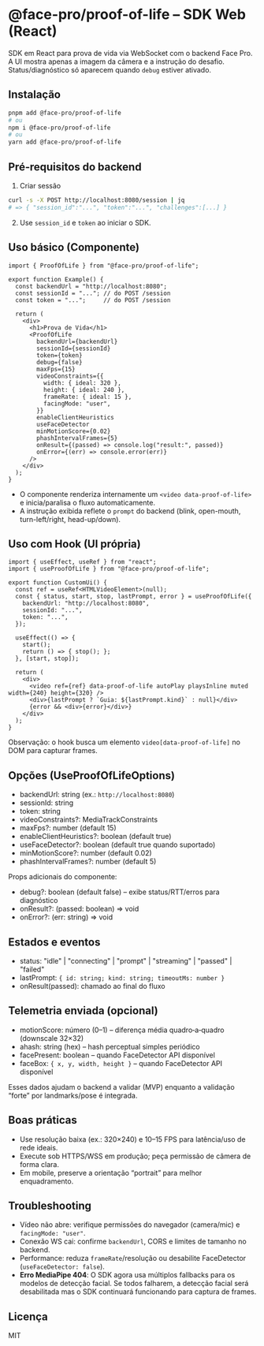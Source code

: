 # @face-pro/proof-of-life – SDK Web (React)

SDK em React para prova de vida via WebSocket com o backend Face Pro. A UI mostra apenas a imagem da câmera e a instrução do desafio. Status/diagnóstico só aparecem quando `debug` estiver ativado.

## Instalação

```bash
pnpm add @face-pro/proof-of-life
# ou
npm i @face-pro/proof-of-life
# ou
yarn add @face-pro/proof-of-life
```

## Pré‑requisitos do backend

1) Criar sessão
```bash
curl -s -X POST http://localhost:8080/session | jq
# => { "session_id":"...", "token":"...", "challenges":[...] }
```
2) Use `session_id` e `token` ao iniciar o SDK.

## Uso básico (Componente)

```tsx
import { ProofOfLife } from "@face-pro/proof-of-life";

export function Example() {
  const backendUrl = "http://localhost:8080";
  const sessionId = "..."; // do POST /session
  const token = "...";     // do POST /session

  return (
    <div>
      <h1>Prova de Vida</h1>
      <ProofOfLife
        backendUrl={backendUrl}
        sessionId={sessionId}
        token={token}
        debug={false}
        maxFps={15}
        videoConstraints={{
          width: { ideal: 320 },
          height: { ideal: 240 },
          frameRate: { ideal: 15 },
          facingMode: "user",
        }}
        enableClientHeuristics
        useFaceDetector
        minMotionScore={0.02}
        phashIntervalFrames={5}
        onResult={(passed) => console.log("result:", passed)}
        onError={(err) => console.error(err)}
      />
    </div>
  );
}
```

- O componente renderiza internamente um `<video data-proof-of-life>` e inicia/paralisa o fluxo automaticamente.
- A instrução exibida reflete o `prompt` do backend (blink, open-mouth, turn-left/right, head-up/down).

## Uso com Hook (UI própria)

```tsx
import { useEffect, useRef } from "react";
import { useProofOfLife } from "@face-pro/proof-of-life";

export function CustomUi() {
  const ref = useRef<HTMLVideoElement>(null);
  const { status, start, stop, lastPrompt, error } = useProofOfLife({
    backendUrl: "http://localhost:8080",
    sessionId: "...",
    token: "...",
  });

  useEffect(() => {
    start();
    return () => { stop(); };
  }, [start, stop]);

  return (
    <div>
      <video ref={ref} data-proof-of-life autoPlay playsInline muted width={240} height={320} />
      <div>{lastPrompt ? `Guia: ${lastPrompt.kind}` : null}</div>
      {error && <div>{error}</div>}
    </div>
  );
}
```

Observação: o hook busca um elemento `video[data-proof-of-life]` no DOM para capturar frames.

## Opções (UseProofOfLifeOptions)

- backendUrl: string (ex.: `http://localhost:8080`)
- sessionId: string
- token: string
- videoConstraints?: MediaTrackConstraints
- maxFps?: number (default 15)
- enableClientHeuristics?: boolean (default true)
- useFaceDetector?: boolean (default true quando suportado)
- minMotionScore?: number (default 0.02)
- phashIntervalFrames?: number (default 5)

Props adicionais do componente:
- debug?: boolean (default false) – exibe status/RTT/erros para diagnóstico
- onResult?: (passed: boolean) => void
- onError?: (err: string) => void

## Estados e eventos

- status: "idle" | "connecting" | "prompt" | "streaming" | "passed" | "failed"
- lastPrompt: `{ id: string; kind: string; timeoutMs: number }`
- onResult(passed): chamado ao final do fluxo

## Telemetria enviada (opcional)

- motionScore: número (0–1) – diferença média quadro‑a‑quadro (downscale 32×32)
- ahash: string (hex) – hash perceptual simples periódico
- facePresent: boolean – quando FaceDetector API disponível
- faceBox: `{ x, y, width, height }` – quando FaceDetector API disponível

Esses dados ajudam o backend a validar (MVP) enquanto a validação “forte” por landmarks/pose é integrada.

## Boas práticas

- Use resolução baixa (ex.: 320×240) e 10–15 FPS para latência/uso de rede ideais.
- Execute sob HTTPS/WSS em produção; peça permissão de câmera de forma clara.
- Em mobile, preserve a orientação “portrait” para melhor enquadramento.

## Troubleshooting

- Vídeo não abre: verifique permissões do navegador (camera/mic) e `facingMode: "user"`.
- Conexão WS cai: confirme `backendUrl`, CORS e limites de tamanho no backend.
- Performance: reduza `frameRate`/resolução ou desabilite FaceDetector (`useFaceDetector: false`).
- **Erro MediaPipe 404**: O SDK agora usa múltiplos fallbacks para os modelos de detecção facial. Se todos falharem, a detecção facial será desabilitada mas o SDK continuará funcionando para captura de frames.

## Licença

MIT
